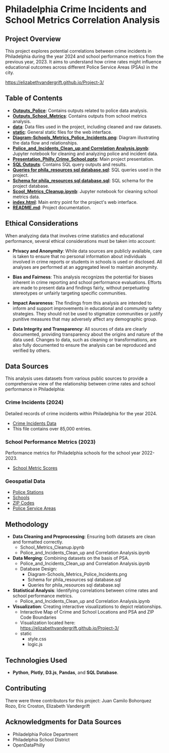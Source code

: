 # Philadelphia Crime Incidents and School Metrics Correlation Analysis

## Project Overview
This project explores potential correlations between crime incidents in Philadelphia during the year 2024 and school performance metrics from the previous year, 2023. It aims to understand how crime rates might influence educational outcomes across different Police Service Areas (PSAs) in the city.

https://elizabethvandergrift.github.io/Project-3/

## Table of Contents
- **[Outputs_Police](./Outputs_Police)**: Contains outputs related to police data analysis.
- **[Outputs_School_Metrics](./Outputs_School_Metrics)**: Contains outputs from school metrics analysis.
- **[data](./data)**: Data files used in the project, including cleaned and raw datasets.
- **[static](./static)**: General static files for the web interface.
- **[Diagram-Schools_Metrics_Police_Incidents.png](./Diagram-Schools_Metrics_Police_Incidents.png)**: Diagram illustrating the data flow and relationships.
- **[Police_and_Incidents_Clean_up and Correlation Analysis.ipynb](./Police_and_Incidents_Clean_up%20and%20Correlation%20Analysis.ipynb)**: Jupyter notebook for cleaning and analyzing police and incident data.
- **[Presentation_Philly_Crime_School.pptx](./Presentation_Philly_Crime_School.pptx)**: Main project presentation.
- **[SQL Outputs](./SQL%20Outputs)**: Contains SQL query outputs and results.
- **[Queries for phila_resources sql database.sql](./Queries%20for%20phila_resources%20sql%20database.sql)**: SQL queries used in the project.
- **[Schema for phila_resources sql database.sql](./Schema%20for%20phila_resources%20sql%20database.sql)**: SQL schema for the project database.
- **[Scool_Metrics_Cleanup.ipynb](./Scool_Metrics_Cleanup.ipynb)**: Jupyter notebook for cleaning school metrics data.
- **[index.html](./index.html)**: Main entry point for the project's web interface.
- **[README.md](./README.md)**: Project documentation.
  
## Ethical Considerations
When analyzing data that involves crime statistics and educational performance, several ethical considerations must be taken into account:

- **Privacy and Anonymity**: While data sources are publicly available, care is taken to ensure that no personal information about individuals involved in crime reports or students in schools is used or disclosed. All analyses are performed at an aggregated level to maintain anonymity.

- **Bias and Fairness**: This analysis recognizes the potential for biases inherent in crime reporting and school performance evaluations. Efforts are made to present data and findings fairly, without perpetuating stereotypes or unfairly targeting specific communities.

- **Impact Awareness**: The findings from this analysis are intended to inform and support improvements in educational and community safety strategies. They should not be used to stigmatize communities or justify punitive measures that may adversely affect any demographic group.

- **Data Integrity and Transparency**: All sources of data are clearly documented, providing transparency about the origins and nature of the data used. Changes to data, such as cleaning or transformations, are also fully documented to ensure the analysis can be reproduced and verified by others.

## Data Sources
This analysis uses datasets from various public sources to provide a comprehensive view of the relationship between crime rates and school performance in Philadelphia:

### Crime Incidents (2024)
Detailed records of crime incidents within Philadelphia for the year 2024.
- [Crime Incidents Data](https://opendataphilly.org/datasets/crime-incidents/)
- This file contains over 85,000 entries.

### School Performance Metrics (2023)
Performance metrics for Philadelphia schools for the school year 2022-2023.
- [School Metric Scores](https://www.philasd.org/performance/programsservices/open-data/school-performance/#school_progress_report_education_and_equity)

### Geospatial Data
- [Police Stations](https://opendataphilly.org/datasets/police-stations/)
- [Schools](https://opendataphilly.org/datasets/schools/)
- [ZIP Codes](https://opendataphilly.org/datasets/zip-codes/)
- [Police Service Areas](https://opendataphilly.org/datasets/police-service-areas/)

## Methodology
- **Data Cleaning and Preprocessing**: Ensuring both datasets are clean and formatted correctly.
    - School_Metrics_Cleanup.ipynb
    - Police_and_Incidents_Clean_up and Correlation Analysis.ipynb
- **Data Merging**: Combining datasets on the basis of PSA.
    - Police_and_Incidents_Clean_up and Correlation Analysis.ipynb
    - Database Design:
        - Diagram-Schools_Metrics_Police_Incidents.png
        - Schema for phila_resources sql database.sql
        - Queries for phila_resources sql database.sql
- **Statistical Analysis**: Identifying correlations between crime rates and school performance metrics.
    - Police_and_Incidents_Clean_up and Correlation Analysis.ipynb
- **Visualization**: Creating interactive visualizations to depict relationships.  
    - Interactive Map of Crime and School Locations and PSA and ZIP Code Boundaries
    - Visualization located here: https://elizabethvandergrift.github.io/Project-3/
    - static
        - style.css
        - logic.js

## Technologies Used
- **Python**, **Plotly**, **D3.js**, **Pandas**, and **SQL Database**.

## Contributing
There were three contributors for this project: 
Juan Camilo Bohorquez Rozo, 
Eric Croston, 
Elizabeth Vandergrift

## Acknowledgments for Data Sources
- Philadelphia Police Department
- Philadelphia School District
- OpenDataPhilly
